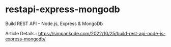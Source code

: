 # restapi-express-mongodb
Build REST API – Node.js, Express &amp; MongoDb

Article Details : https://simpankode.com/2022/10/25/build-rest-api-node-js-express-mongodb/
